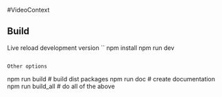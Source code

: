 #VideoContext


## Build

Live reload development version
``
npm install
npm run dev
```

Other options
```
npm run build     # build dist packages
npm run doc       # create documentation
npm run build_all # do all of the above
```



